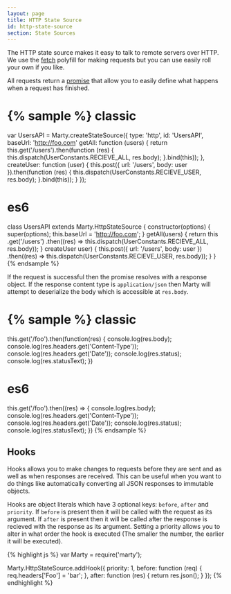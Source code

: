 ```yaml
---
layout: page
title: HTTP State Source
id: http-state-source
section: State Sources
---
```


The HTTP state source makes it easy to talk to remote servers over HTTP. We use the [fetch](https://github.com/github/fetch) polyfill for making requests but you can use easily roll your own if you like.

All requests return a [promise](https://promisesaplus.com/) that allow you to easily define what happens when a request has finished.

{% sample %}
classic
=======
var UsersAPI = Marty.createStateSource({
  type: 'http',
  id: 'UsersAPI',
  baseUrl: 'http://foo.com'
  getAll: function (users) {
    return this.get('/users').then(function (res) {
      this.dispatch(UserConstants.RECIEVE_ALL, res.body);
    }.bind(this));
  },
  createUser: function (user) {
    this.post({ url: '/users', body: user }).then(function (res) {
      this.dispatch(UserConstants.RECIEVE_USER, res.body);
    }.bind(this));
  }
});

es6
===
class UsersAPI extends Marty.HttpStateSource {
  constructor(options) {
    super(options);
    this.baseUrl = 'http://foo.com';
  }
  getAll(users) {
    return this
      .get('/users')
      .then((res) => this.dispatch(UserConstants.RECIEVE_ALL, res.body));
  }
  createUser user) {
    this.post({ url: '/users', body: user })
        .then((res) => this.dispatch(UserConstants.RECIEVE_USER, res.body));
  }
}
{% endsample %}

If the request is successful then the promise resolves with a response object. If the response content type is ``application/json`` then Marty will attempt to deserialize the body which is accessible at ``res.body``.

{% sample %}
classic
=======
this.get('/foo').then(function(res) {
  console.log(res.body);
  console.log(res.headers.get('Content-Type'));
  console.log(res.headers.get('Date'));
  console.log(res.status);
  console.log(res.statusText);
})

es6
===
this.get('/foo').then((res) => {
  console.log(res.body);
  console.log(res.headers.get('Content-Type'));
  console.log(res.headers.get('Date'));
  console.log(res.status);
  console.log(res.statusText);
})
{% endsample %}


<h2 id="hooks">Hooks</h2>

Hooks allows you to make changes to requests before they are sent and as well as when responses are received. This can be useful when you want to do things like automatically converting all JSON responses to immutable objects.

Hooks are object literals which have 3 optional keys: ``before``, ``after`` and ``priority``. If ``before`` is present then it will be called with the request as its argument. If ``after`` is present then it will be called after the response is recieved with the response as its argument. Setting a priority allows you to alter in what order the hook is executed (The smaller the number, the earlier it will be executed).


{% highlight js %}
var Marty = require('marty');

Marty.HttpStateSource.addHook({
  priority: 1,
  before: function (req) {
    req.headers['Foo'] = 'bar';
  },
  after: function (res) {
    return res.json();
  }
});
{% endhighlight %}